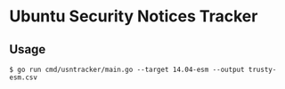 # Ubuntu Security Notices Tracker

## Usage

`$ go run cmd/usntracker/main.go --target 14.04-esm --output trusty-esm.csv`
